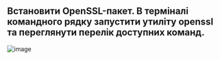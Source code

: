 ## Встановити OpenSSL-пакет. В терміналі командного рядку запустити утиліту openssl та переглянути перелік доступних команд.

![image](https://user-images.githubusercontent.com/55044802/208647567-24632fa3-9505-411e-a8c4-73a0aa775c25.png)
